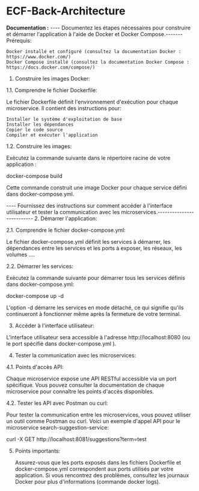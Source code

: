 # ECF-Back-Architecture
**Documentation :**
   ---- Documentez les étapes nécessaires pour construire et démarrer l'application à l'aide de Docker et Docker Compose.-------
        Prérequis:

    Docker installé et configuré (consultez la documentation Docker : https://www.docker.com/)
    Docker Compose installé (consultez la documentation Docker Compose : https://docs.docker.com/compose/)

1. Construire les images Docker:
    
1.1. Comprendre le fichier Dockerfile:

Le fichier Dockerfile définit l'environnement d'exécution pour chaque microservice. Il contient des instructions pour:

    Installer le système d'exploitation de base
    Installer les dépendances
    Copier le code source
    Compiler et exécuter l'application

1.2. Construire les images:

Exécutez la commande suivante dans le répertoire racine de votre application :

docker-compose build

Cette commande construit une image Docker pour chaque service défini dans docker-compose.yml.

 ---- Fournissez des instructions sur comment accéder à l'interface utilisateur et tester la communication avec les microservices.--------------------------
 2. Démarrer l'application:

2.1. Comprendre le fichier docker-compose.yml:

Le fichier docker-compose.yml définit les services à démarrer, les dépendances entre les services et les ports à exposer, les réseaux, les volumes ....

2.2. Démarrer les services:

Exécutez la commande suivante pour démarrer tous les services définis dans docker-compose.yml:

docker-compose up -d

L'option -d démarre les services en mode détaché, ce qui signifie qu'ils continueront à fonctionner même après la fermeture de votre terminal.

3. Accéder à l'interface utilisateur:

L'interface utilisateur sera accessible à l'adresse http://localhost:8080 (ou le port spécifié dans docker-compose.yml ).

4. Tester la communication avec les microservices:

4.1. Points d'accès API:

Chaque microservice expose une API RESTful accessible via un port spécifique. Vous pouvez consulter la documentation de chaque microservice pour connaître les points d'accès disponibles.

4.2. Tester les API avec Postman ou curl:

Pour tester la communication entre les microservices, vous pouvez utiliser un outil comme Postman ou curl. Voici un exemple d'appel API pour le microservice search-suggestion-service:

curl -X GET http://localhost:8081/suggestions?term=test

5. Points importants:

    Assurez-vous que les ports exposés dans les fichiers Dockerfile et docker-compose.yml correspondent aux ports utilisés par votre application.
    Si vous rencontrez des problèmes, consultez les journaux Docker pour plus d'informations (commande docker logs).
